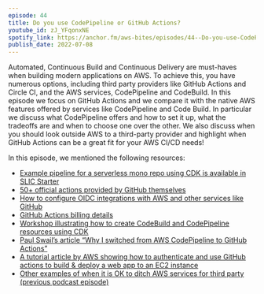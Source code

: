 ```yaml
---
episode: 44
title: Do you use CodePipeline or GitHub Actions?
youtube_id: zJ_YFqonxNE
spotify_link: https://anchor.fm/aws-bites/episodes/44--Do-you-use-CodePipeline-or-GitHub-Actions-e1ktqb4
publish_date: 2022-07-08
---
```


Automated, Continuous Build and Continuous Delivery are must-haves when building modern applications on AWS. To achieve this, you have numerous options, including third party providers like GitHub Actions and Circle CI, and the AWS services, CodePipeline and CodeBuild. In this episode we focus on GitHub Actions and we compare it with the native AWS features offered by services like CodePipeline and Code Build. In particular we discuss what CodePipeline offers and how to set it up, what the tradeoffs are and when to choose one over the other. We also discuss when you should look outside AWS to a third-party provider and highlight when GitHub Actions can be a great fit for your AWS CI/CD needs!

In this episode, we mentioned the following resources:
- [Example pipeline for a serverless mono repo using CDK is available in SLIC Starter](https://github.com/fourTheorem/slic-starter/tree/main/packages/cicd)
- [50+ official actions provided by GitHub themselves](https://github.com/actions)
- [How to configure OIDC integrations with AWS and other services like GitHub](https://docs.github.com/en/actions/deployment/security-hardening-your-deployments/configuring-openid-connect-in-amazon-web-services)
- [GitHub Actions billing details](https://docs.github.com/en/billing/managing-billing-for-github-actions/about-billing-for-github-actions)
- [Workshop illustrating how to create CodeBuild and CodePipeline resources using CDK](https://cdkworkshop.com/20-typescript/70-advanced-topics/200-pipelines/3000-new-pipeline.html )
- [Paul Swail’s article “Why I switched from AWS CodePipeline to GitHub Actions”](https://serverlessfirst.com/switch-codepipeline-to-github-actions/)
- [A tutorial article by AWS showing how to authenticate and use GitHub actions to build & deploy a web app to an EC2 instance](https://aws.amazon.com/blogs/devops/integrating-with-github-actions-ci-cd-pipeline-to-deploy-a-web-app-to-amazon-ec2/)
- [Other examples of when it is OK to ditch AWS services for third party (previous podcast episode)](https://awsbites.com/43-when-is-it-ok-to-cheat-on-aws/ )

